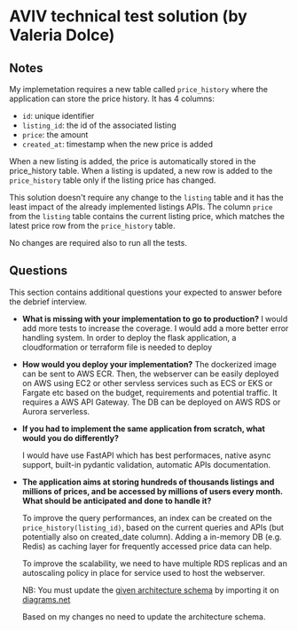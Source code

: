 # AVIV technical test solution (by Valeria Dolce)

## Notes

My implemetation requires a new table called `price_history` where the application can store the price history. It has 4 columns:

- `id`: unique identifier
- `listing_id`: the id of the associated listing
- `price`: the amount
- `created_at`: timestamp when the new price is added

When a new listing is added, the price is automatically stored in the price_history table.
When a listing is updated, a new row is added to the `price_history` table only if the listing price has changed.

This solution doesn't require any change to the `listing` table and it has the least impact of the already implemented listings APIs.
The column `price` from the `listing` table contains the current listing price, which matches the latest price row from the `price_history` table.

No changes are required also to run all the tests.

## Questions

This section contains additional questions your expected to answer before the debrief interview.

- **What is missing with your implementation to go to production?**
  I would add more tests to increase the coverage. I would add a more better error handling system.
  In order to deploy the flask application, a cloudformation or terraform file is needed to deploy

- **How would you deploy your implementation?**
  The dockerized image can be sent to AWS ECR. Then, the webserver can be easily deployed on AWS using EC2 or other servless services such as ECS or EKS or Fargate etc based on the budget, requirements and potential traffic. It requires a AWS API Gateway.
  The DB can be deployed on AWS RDS or Aurora serverless.

- **If you had to implement the same application from scratch, what would you do differently?**

  I would have use FastAPI which has best performaces, native async support, built-in pydantic validation, automatic APIs documentation.

- **The application aims at storing hundreds of thousands listings and millions of prices, and be accessed by millions
  of users every month. What should be anticipated and done to handle it?**

  To improve the query performances, an index can be created on the `price_history(listing_id)`, based on the current queries and APIs (but potentially also on created_date column).
  Adding a in-memory DB (e.g. Redis) as caching layer for frequently accessed price data can help.

  To improve the scalability, we need to have multiple RDS replicas and an autoscaling policy in place for service used to host the webserver.

  NB: You must update the [given architecture schema](./schemas/Aviv_Technical_Test_Architecture.drawio) by importing it
  on [diagrams.net](https://app.diagrams.net/)

  Based on my changes no need to update the architecture schema.
